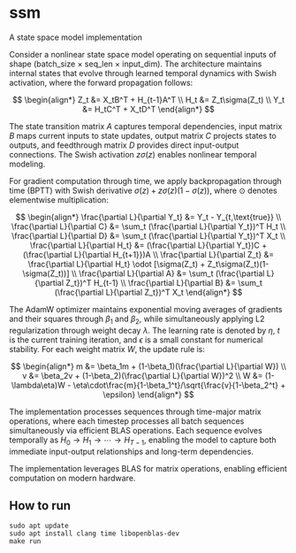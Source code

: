# ssm
A state space model implementation

Consider a nonlinear state space model operating on sequential inputs of shape (batch_size × seq_len × input_dim). The architecture maintains internal states that evolve through learned temporal dynamics with Swish activation, where the forward propagation follows:

$$
\begin{align*}
Z_t &= X_tB^T + H_{t-1}A^T \\
H_t &= Z_t\sigma(Z_t) \\
Y_t &= H_tC^T + X_tD^T
\end{align*}
$$

The state transition matrix $A$ captures temporal dependencies, input matrix $B$ maps current inputs to state updates, output matrix $C$ projects states to outputs, and feedthrough matrix $D$ provides direct input-output connections. The Swish activation $z\sigma(z)$ enables nonlinear temporal modeling.

For gradient computation through time, we apply backpropagation through time (BPTT) with Swish derivative $\sigma(z) + z\sigma(z)(1-\sigma(z))$, where $\odot$ denotes elementwise multiplication:

$$
\begin{align*}
\frac{\partial L}{\partial Y_t} &= Y_t - Y_{t,\text{true}} \\
\frac{\partial L}{\partial C} &= \sum_t (\frac{\partial L}{\partial Y_t})^T H_t \\
\frac{\partial L}{\partial D} &= \sum_t (\frac{\partial L}{\partial Y_t})^T X_t \\
\frac{\partial L}{\partial H_t} &= (\frac{\partial L}{\partial Y_t})C + (\frac{\partial L}{\partial H_{t+1}})A \\
\frac{\partial L}{\partial Z_t} &= \frac{\partial L}{\partial H_t} \odot [\sigma(Z_t) + Z_t\sigma(Z_t)(1-\sigma(Z_t))] \\
\frac{\partial L}{\partial A} &= \sum_t (\frac{\partial L}{\partial Z_t})^T H_{t-1} \\
\frac{\partial L}{\partial B} &= \sum_t (\frac{\partial L}{\partial Z_t})^T X_t
\end{align*}
$$

The AdamW optimizer maintains exponential moving averages of gradients and their squares through $\beta_1$ and $\beta_2$, while simultaneously applying L2 regularization through weight decay $\lambda$. The learning rate is denoted by $\eta$, $t$ is the current training iteration, and $\epsilon$ is a small constant for numerical stability. For each weight matrix $W$, the update rule is:

$$
\begin{align*}
m &= \beta_1m + (1-\beta_1)(\frac{\partial L}{\partial W}) \\
v &= \beta_2v + (1-\beta_2)(\frac{\partial L}{\partial W})^2 \\
W &= (1-\lambda\eta)W - \eta\cdot\frac{m}{1-\beta_1^t}/\sqrt{\frac{v}{1-\beta_2^t} + \epsilon}
\end{align*}
$$

The implementation processes sequences through time-major matrix operations, where each timestep processes all batch sequences simultaneously via efficient BLAS operations. Each sequence evolves temporally as $H_0 \rightarrow H_1 \rightarrow \cdots \rightarrow H_{T-1}$, enabling the model to capture both immediate input-output relationships and long-term dependencies.

The implementation leverages BLAS for matrix operations, enabling efficient computation on modern hardware.

## How to run
```
sudo apt update
sudo apt install clang time libopenblas-dev
make run
```